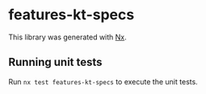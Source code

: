 # features-kt-specs

This library was generated with [Nx](https://nx.dev).

## Running unit tests

Run `nx test features-kt-specs` to execute the unit tests.
